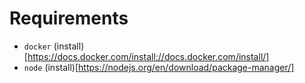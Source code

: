 # Requirements
- `docker` (install)[https://docs.docker.com/install://docs.docker.com/install/]
- `node` (install)[https://nodejs.org/en/download/package-manager/]
